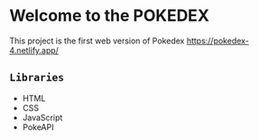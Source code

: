 # Welcome to the POKEDEX

This project is the first web version of Pokedex https://pokedex-4.netlify.app/

## `Libraries`

* HTML
* CSS
* JavaScript
* PokeAPI
